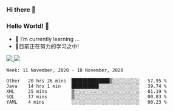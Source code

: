 ### Hi there 👋
### Hello World! 🙌

- 🌱 I’m currently learning ...
- 📖目前正在努力的学习之中!

<a href="https://github.com/anuraghazra/github-readme-stats">
  <img src="https://github-readme-stats.vercel.app/api?username=keyboardWithDream&show_icons=true&repo=github-readme-stats" />
</a>
<a href="https://github.com/anuraghazra/convoychat">
  <img src="https://github-readme-stats.vercel.app/api/top-langs/?username=keyboardWithDream&layout=compact&repo=convoychat" />
</a>



<!--START_SECTION:waka-->
```text
Week: 11 November, 2020 - 18 November, 2020

Other   20 hrs 26 mins  ██████████████▒░░░░░░░░░░   57.95 % 
Java    14 hrs 1 min    ██████████░░░░░░░░░░░░░░░   39.74 % 
XML     25 mins         ▒░░░░░░░░░░░░░░░░░░░░░░░░   01.19 % 
SQL     17 mins         ▒░░░░░░░░░░░░░░░░░░░░░░░░   00.83 % 
YAML    4 mins          ░░░░░░░░░░░░░░░░░░░░░░░░░   00.23 % 
```
<!--END_SECTION:waka-->
